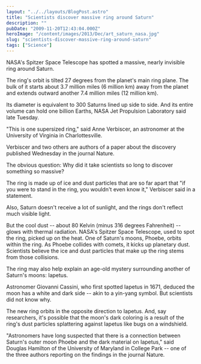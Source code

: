 ```yaml
---
layout: "../../layouts/BlogPost.astro"
title: "Scientists discover massive ring around Saturn"
description: ""
pubDate: "2009-11-20T12:43:04.000Z"
heroImage: "/content/images/2013/Dec/art_saturn_nasa.jpg"
slug: "scientists-discover-massive-ring-around-saturn"
tags: ["Science"]
---
```


NASA's Spitzer Space Telescope has spotted a massive, nearly invisible ring around Saturn.

The ring's orbit is tilted 27 degrees from the planet's main ring plane. The bulk of it starts about 3.7 million miles (6 million km) away from the planet and extends outward another 7.4 million miles (12 million km).

Its diameter is equivalent to 300 Saturns lined up side to side. And its entire volume can hold one billion Earths, NASA Jet Propulsion Laboratory said late Tuesday.

"This is one supersized ring," said Anne Verbiscer, an astronomer at the University of Virginia in Charlottesville.

Verbiscer and two others are authors of a paper about the discovery published Wednesday in the journal Nature.

The obvious question: Why did it take scientists so long to discover something so massive?

The ring is made up of ice and dust particles that are so far apart that "if you were to stand in the ring, you wouldn't even know it," Verbiscer said in a statement.

Also, Saturn doesn't receive a lot of sunlight, and the rings don't reflect much visible light.

But the cool dust -- about 80 Kelvin (minus 316 degrees Fahrenheit) -- glows with thermal radiation. NASA's Spitzer Space Telescope, used to spot the ring, picked up on the heat.
One of Saturn's moons, Phoebe, orbits within the ring. As Phoebe collides with comets, it kicks up planetary dust. Scientists believe the ice and dust particles that make up the ring stems from those collisions.

The ring may also help explain an age-old mystery surrounding another of Saturn's moons: Iapetus.

Astronomer Giovanni Cassini, who first spotted Iapetus in 1671, deduced the moon has a white and dark side -- akin to a yin-yang symbol. But scientists did not know why.

The new ring orbits in the opposite direction to Iapetus. And, say researchers, it's possible that the moon's dark coloring is a result of the ring's dust particles splattering against Iapetus like bugs on a windshield.

"Astronomers have long suspected that there is a connection between Saturn's outer moon Phoebe and the dark material on Iapetus," said Douglas Hamilton of the University of Maryland in College Park -- one of the three authors reporting on the findings in the journal Nature.

